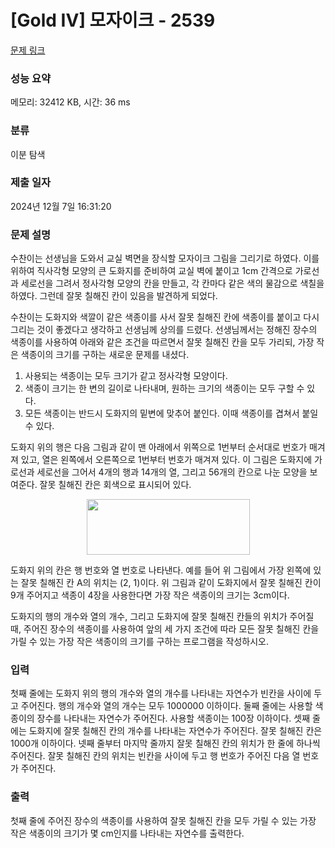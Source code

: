 # [Gold IV] 모자이크 - 2539 

[문제 링크](https://www.acmicpc.net/problem/2539) 

### 성능 요약

메모리: 32412 KB, 시간: 36 ms

### 분류

이분 탐색

### 제출 일자

2024년 12월 7일 16:31:20

### 문제 설명

<p>수찬이는 선생님을 도와서 교실 벽면을 장식할 모자이크 그림을 그리기로 하였다. 이를 위하여 직사각형 모양의 큰 도화지를 준비하여 교실 벽에 붙이고 1cm 간격으로 가로선과 세로선을 그려서 정사각형 모양의 칸을 만들고, 각 칸마다 같은 색의 물감으로 색칠을 하였다. 그런데 잘못 칠해진 칸이 있음을 발견하게 되었다.</p>

<p>수찬이는 도화지와 색깔이 같은 색종이를 사서 잘못 칠해진 칸에 색종이를 붙이고 다시 그리는 것이 좋겠다고 생각하고 선생님께 상의를 드렸다. 선생님께서는 정해진 장수의 색종이를 사용하여 아래와 같은 조건을 따르면서 잘못 칠해진 칸을 모두 가리되, 가장 작은 색종이의 크기를 구하는 새로운 문제를 내셨다.</p>

<ol>
	<li>사용되는 색종이는 모두 크기가 같고 정사각형 모양이다.</li>
	<li>색종이 크기는 한 변의 길이로 나타내며, 원하는 크기의 색종이는 모두 구할 수 있다.</li>
	<li>모든 색종이는 반드시 도화지의 밑변에 맞추어 붙인다. 이때 색종이를 겹쳐서 붙일 수 있다.</li>
</ol>

<p>도화지 위의 행은 다음 그림과 같이 맨 아래에서 위쪽으로 1번부터 순서대로 번호가 매겨져 있고, 열은 왼쪽에서 오른쪽으로 1번부터 번호가 매겨져 있다. 이 그림은 도화지에 가로선과 세로선을 그어서 4개의 행과 14개의 열, 그리고 56개의 칸으로 나눈 모양을 보여준다. 잘못 칠해진 칸은 회색으로 표시되어 있다.  </p>

<p style="text-align: center;"><img alt="" src="https://upload.acmicpc.net/c954c2d8-b39f-4918-bba7-9a3ea6fb0d14/-/preview/" style="width: 261px; height: 89px;"></p>

<p>도화지 위의 칸은 행 번호와 열 번호로 나타낸다. 예를 들어 위 그림에서 가장 왼쪽에 있는 잘못 칠해진 칸 A의 위치는 (2, 1)이다. 위 그림과 같이 도화지에서 잘못 칠해진 칸이 9개 주어지고 색종이 4장을 사용한다면 가장 작은 색종이의 크기는 3cm이다.</p>

<p>도화지의 행의 개수와 열의 개수, 그리고 도화지에 잘못 칠해진 칸들의 위치가 주어질 때, 주어진 장수의 색종이를 사용하여 앞의 세 가지 조건에 따라 모든 잘못 칠해진 칸을 가릴 수 있는 가장 작은 색종이의 크기를 구하는 프로그램을 작성하시오.</p>

### 입력 

 <p>첫째 줄에는 도화지 위의 행의 개수와 열의 개수를 나타내는 자연수가 빈칸을 사이에 두고 주어진다. 행의 개수와 열의 개수는 모두 1000000 이하이다. 둘째 줄에는 사용할 색종이의 장수를 나타내는 자연수가 주어진다. 사용할 색종이는 100장 이하이다. 셋째 줄에는 도화지에 잘못 칠해진 칸의 개수를 나타내는 자연수가 주어진다. 잘못 칠해진 칸은 1000개 이하이다. 넷째 줄부터 마지막 줄까지 잘못 칠해진 칸의 위치가 한 줄에 하나씩 주어진다. 잘못 칠해진 칸의 위치는 빈칸을 사이에 두고 행 번호가 주어진 다음 열 번호가 주어진다.</p>

### 출력 

 <p>첫째 줄에 주어진 장수의 색종이를 사용하여 잘못 칠해진 칸을 모두 가릴 수 있는 가장 작은 색종이의 크기가 몇 cm인지를 나타내는 자연수를 출력한다.</p>

